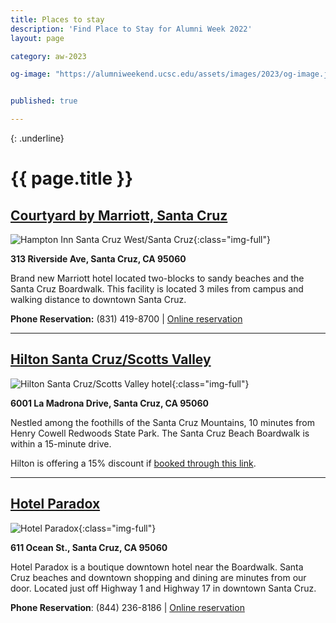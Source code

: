 ```yaml
---
title: Places to stay
description: 'Find Place to Stay for Alumni Week 2022'
layout: page

category: aw-2023

og-image: "https://alumniweekend.ucsc.edu/assets/images/2023/og-image.jpg"


published: true

---
```


{: .underline}
# {{ page.title }}

## [Courtyard by Marriott, Santa Cruz](https://www.marriott.com/event-reservations/reservation-link.mi?id=1675291598972&key=CORP&app=resvlink)
![Hampton Inn Santa Cruz West/Santa Cruz](/assets/images/hotels/courtyard.jpg){:class="img-full"}

**313 Riverside Ave, Santa Cruz, CA 95060**

Brand new Marriott hotel located two-blocks to sandy beaches and the Santa Cruz Boardwalk. This facility is located 3 miles from campus and walking distance to downtown Santa Cruz. 

**Phone Reservation:** (831) 419-8700 | [Online reservation](https://www.marriott.com/event-reservations/reservation-link.mi?id=1675291598972&key=CORP&app=resvlink)

---

## [Hilton Santa Cruz/Scotts Valley](https://www.hilton.com/en/hotels/sjcsvhf-hilton-santa-cruz-scotts-valley/?SEO_id=GMB-AMER-HH-SJCSVHF&y_source=1_MTIyMDkzOS03MTUtbG9jYXRpb24ud2Vic2l0ZQ%3D%3D)
![Hilton Santa Cruz/Scotts Valley hotel](/assets/images/hotels/hilton-hotel.jpg){:class="img-full"}

**6001 La Madrona Drive, Santa Cruz, CA 95060**

Nestled among the foothills of the Santa Cruz Mountains, 10 minutes from Henry Cowell Redwoods State Park. The Santa Cruz Beach Boardwalk is within a 15-minute drive. 

Hilton is offering a 15% discount if [booked through this link](https://www.hilton.com/en/book/reservation/deeplink/?ctyhocn=SJCSVHF&corporateCode=3049023).

---

## [Hotel Paradox](https://www.marriott.com/event-reservations/reservation-link.mi?id=1663102249630&key=CORP&app=resvlink)
![Hotel Paradox](/assets/images/hotels/hotel-paradox.jpg){:class="img-full"}

**611 Ocean St., Santa Cruz, CA 95060**

Hotel Paradox is a boutique downtown hotel near the Boardwalk. Santa Cruz beaches and downtown shopping and dining are minutes from our door. Located just off Highway 1 and Highway 17 in downtown Santa Cruz.


**Phone Reservation**: (844) 236-8186 | [Online reservation](https://www.marriott.com/events/start.mi?id=1663102249630&key=CORP)